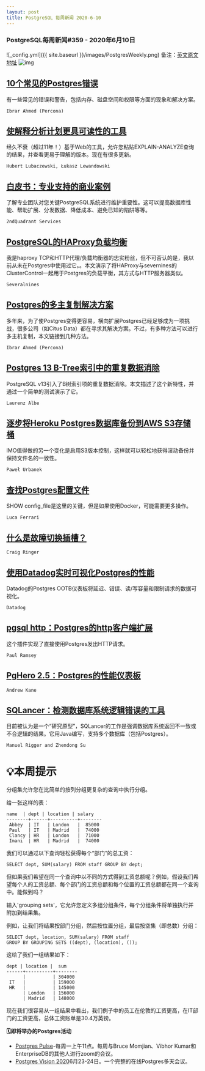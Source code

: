 ```yaml
---
layout: post
title: PostgreSQL 每周新闻 2020-6-10
---
```

### PostgreSQL每周新闻#359 - 2020年6月10日
![_config.yml]({{ site.baseurl }}/images/PostgresWeekly.png)
备注：[英文原文地址](https://postgresweekly.com/issues/359)
![img](https://res.cloudinary.com/cpress/image/upload/w_1280,e_sharpen:60/v1591718357/nasfptyqnxqgg5uzinqb.png)

## [10个常见的Postgres错误](https://postgresweekly.com/link/89780/web)
有一些常见的错误和警告，包括内存、磁盘空间和权限等方面的现象和解决方案。

`Ibrar Ahmed (Percona) `

## [使解释分析计划更具可读性的工具](https://postgresweekly.com/link/89781/web)
经久不衰（超过11年！）基于Web的工具，允许您粘贴EXPLAIN-ANALYZE查询的结果，并查看更易于理解的版本。现在有很多更新。

`Hubert Lubaczewski, Łukasz Lewandowski `

## [白皮书：专业支持的商业案例](https://postgresweekly.com/link/89783/web)
了解专业团队对您关键PostgreSQL系统进行维护重要性。这可以提高数据库性能、帮助扩展、分发数据、降低成本、避免已知的陷阱等等。

`2ndQuadrant Services `

## [PostgreSQL的HAProxy负载均衡](https://postgresweekly.com/link/89784/web)
我是haproxy TCP和HTTP代理/负载均衡器的忠实粉丝，但不可否认的是，我以前从未在Postgres中使用过它。。本文演示了将HAProxy与severnines的ClusterControl一起用于Postgres的负载平衡，其方式与HTTP服务器类似。


`Severalnines `
## [Postgres的多主复制解决方案](https://postgresweekly.com/link/89798/web)
多年来，为了使Postgres变得更容易，横向扩展Postgres已经足够成为一项挑战，很多公司（如Citus Data）都在寻求其解决方案。不过，有多种方法可以进行多主机复制，本文链接到几种方法。

`Ibrar Ahmed (Percona) `

## [Postgres 13 B-Tree索引中的重复数据消除](https://postgresweekly.com/link/89786/web)
PostgreSQL v13引入了B树索引项的重复数据消除。本文描述了这个新特性，并通过一个简单的测试演示了它。

`Laurenz Albe `

## [逐步将Heroku Postgres数据库备份到AWS S3存储桶](https://postgresweekly.com/link/89787/web)
IMO值得做的另一个变化是启用S3版本控制，这样就可以轻松地获得滚动备份并保持文件名的一致性。

`Paweł Urbanek `

## [查找Postgres配置文件](https://postgresweekly.com/link/89788/web)
SHOW config_file是这里的关键，但是如果使用Docker，可能需要更多操作。

`Luca Ferrari `

## [什么是故障切换插槽？](https://postgresweekly.com/link/89789/web)

`Craig Ringer `

## [使用Datadog实时可视化Postgres的性能](https://postgresweekly.com/link/89790/web)
Datadog的Postgres OOTB仪表板将延迟、错误、读/写容量和限制请求的数据可视化。

`Datadog `

## [pgsql http：Postgres的http客户端扩展](https://postgresweekly.com/link/89791/web)
这个插件实现了直接使用Postgres发出HTTP请求。

`Paul Ramsey `

## [PgHero 2.5：Postgres的性能仪表板](https://postgresweekly.com/link/89792/web)
`Andrew Kane `

## [SQLancer：检测数据库系统逻辑错误的工具](https://postgresweekly.com/link/89794/web)
目前被认为是一个“研究原型”，SQLancer的工作是强调数据库系统返回不一致或不合逻辑的结果。它用Java编写，支持多个数据库（包括Postgres）。


`Manuel Rigger and Zhendong Su `
# 💡本周提示


分组集允许您在比简单的按列分组更复杂的查询中执行分组。


给一张这样的表：


```
name  | dept | location | salary 
--------+------+----------+--------
 Abbey  | IT   | London   |  85000
 Paul   | IT   | Madrid   |  74000
 Clancy | HR   | London   |  71000
 Imani  | HR   | Madrid   |  74000
```


我们可以通过以下查询轻松获得每个“部门”的总工资：


```
SELECT dept, SUM(salary) FROM staff GROUP BY dept;
```


但如果我们希望在同一个查询中以不同的方式得到工资总额呢？例如，假设我们希望每个人的工资总额、每个部门的工资总额和每个位置的工资总额都在同一个查询中。能做到吗？


输入'grouping sets'，它允许您定义多组分组条件，每个分组条件将单独执行并附加到结果集。


例如，让我们将结果按部门分组，然后按位置分组，最后按空集（即总数）分组：


```
SELECT dept, location, SUM(salary) FROM staff
GROUP BY GROUPING SETS ((dept), (location), ());
```


这给了我们一组结果如下：


```
dept | location |  sum   
------+----------+--------
      |          | 304000
 IT   |          | 159000
 HR   |          | 145000
      | London   | 156000
      | Madrid   | 148000
```


现在我们很容易从一组结果中看出，我们例子中的员工在伦敦的工资更高，在IT部门的工资更高，总体工资账单是30.4万英镑。


**🗓即将举办的Postgres活动**
- [Postgres Pulse](https://postgresweekly.com/link/89796/web)-每周一上午11点。每周与Bruce Momjian、Vibhor Kumar和EnterpriseDB的其他人进行zoom的会议。
- [Postgres Vision 2020](https://postgresweekly.com/link/89797/web)6月23-24日。一个完整的在线Postgres多天会议。

